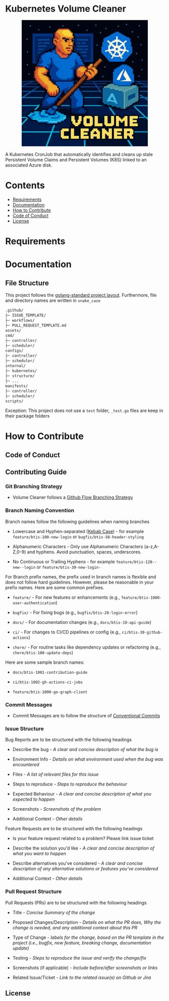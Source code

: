 # Kubernetes Volume Cleaner

<p align="center">
    <img src="./assets/volume_cleaner.jpg" alt="Volume Cleaner Logo" width="400"/>
</p>

A Kubernetes CronJob that automatically identifies and cleans up stale Persistent Volume Claims and Persistent Volumes (K8S) linked to an associated Azure disk.

# Contents

- [Requirements](#-requirements)
- [Documentation](#-documentation)
- [How to Contribute](#-how-to-contribute)
- [Code of Conduct](#code-of-conduct)
- [License](#-license)

# Requirements

# Documentation

## File Structure

This project follows the [golang-standard project layout](https://github.com/golang-standards/project-layout). Furthermore, file and directory names are written in `snake_case`

```
.github/
├─ ISSUE_TEMPLATE/
├─ workflows/
├─ PULL_REQUEST_TEMPLATE.md
assets/
cmd/
├─ controller/
├─ scheduler/
configs/
├─ controller/
├─ scheduler/
internal/
├─ kubernetes/
├─ structure/
├─ ...
manifests/
├─ controller/
├─ scheduler/
scripts/
```

Exception: This project does not use a `test` folder, `_test.go` files are keep in their package folders

# How to Contribute

## Code of Conduct

## Contributing Guide

### Git Branching Strategy

- Volume Cleaner follows a [Github Flow Branching Strategy](https://www.gitkraken.com/learn/git/best-practices/git-branch-strategy#github-flow-branch-strategy)

### Branch Naming Convention

Branch names follow the following guidelines when naming branches

- Lowercase and Hyphen-separated ([Kebab Case](https://developer.mozilla.org/en-US/docs/Glossary/Kebab_case)) - for example `feature/btis-100-new-login` or `bugfix/btis-50-header-styling`

- Alphanumeric Characters - Only use Alphanumeric Characters (a-z,A-Z,0-9) and hyphens. Avoid punctuation, spaces, underscores.

- No Continuous or Trailing Hyphens - for example `feature/btis-120--new--login` or `feature/btis-30-new-login-` 


For Branch prefix names, the prefix used in branch names is flexible and does not follow hard guidelines. However, please be reasonable in your prefix names. Here are some common prefixes.

- `feature/` - For new features or enhancements (e.g., `feature/btis-1000-user-authentication`)

- `bugfix/` - For fixing bugs (e.g., `bugfix/btis-20-login-error`)

- `docs/` - For documentation changes (e.g., `docs/btis-10-api-guide`)

- `ci/` - For changes to CI/CD pipelines or config (e.g., `ci/btis-30-github-actions`)

- `chore/` - For routine tasks like dependency updates or refactoring (e.g., `chore/btis-180-update-deps`)

Here are some sample branch names:

- `docs/btis-1001-contribution-guide`

- `ci/btis-1002-gh-actions-ci-jobs`

- `feature/btis-1000-go-graph-client`

### Commit Messages

- Commit Messages are to follow the structure of [Conventional Commits](https://www.conventionalcommits.org/en/v1.0.0/#specification)

### Issue Structure

Bug Reports are to be structured with the following headings

- Describe the bug - _A clear and concise description of what the bug is_ 

- Environment Info - _Details on what environment used when the bug was encountered_

- Files - _A list of relevant files for this issue_

- Steps to reproduce - _Steps to reproduce the behaviour_

- Expected Behaviour - _A clear and concise description of what you expected to happen_

- Screenshots - _Screenshots of the problem_

- Additional Context - _Other details_ 

Feature Requests are to be structured with the following headings

- Is your feature request related to a problem? Please link issue ticket

- Describe the solution you'd like - _A clear and concise description of what you want to happen_

- Describe alternatives you've considered - _A clear and concise description of any alternative solutions or features you've considered_

- Additional Context - _Other details_

### Pull Request Structure

Pull Requests (PRs) are to be structured with the following headings

- Title - _Concise Summary of the change_

- Proposed Changes/Description - _Details on what the PR does, Why the change is needed, and any additional context about this PR_

- Type of Change - _labels for the change, based on the PR template in the project (i.e., bugfix, new feature, breaking change, documentation update)_

- Testing - _Steps to reproduce the issue and verify the change/fix_

- Screenshots (if applicable) - _Include before/after screenshots or links_

- Related Issue/Ticket - _Link to the related issue(s) on Github or Jira_

## License

